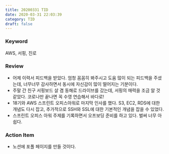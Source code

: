 ```yaml
---
title: 20200331 TID
date: 2020-03-31 22:03:39
category: TID
draft: false
---
```


### Keyword

AWS, 서핑, 진로

### Review

- 어제 이력서 피드백을 받았다. 엄청 꼼꼼히 봐주시고 도움 많이 되는 피드백을 주셨는데, 너무너무 감사하면서 동시에 자신감이 많이 떨어지는 기분이다.
- 주말 간 친구 서핑보드 살 겸 동해로 드라이브를 갔는데, 서핑의 매력을 조금 알 것 같았다. 코로나만 끝나면 꼭 수영 연습해서 바다로!
- 18기와 AWS 스프린트 오피스아워로 마지막 인사를 했다. S3, EC2, RDS에 대한 개념도 다시 잡고, 추가적으로 SSH와 SSL에 대한 기본적인 개념을 잡을 수 있었다.
- 스프린트 오피스 아워 주제를 기록하면서 오프보딩 준비를 하고 있다. 벌써 너무 아쉽다.

### Action Item

- 노션에 포폴 페이지를 만들 것이다.
